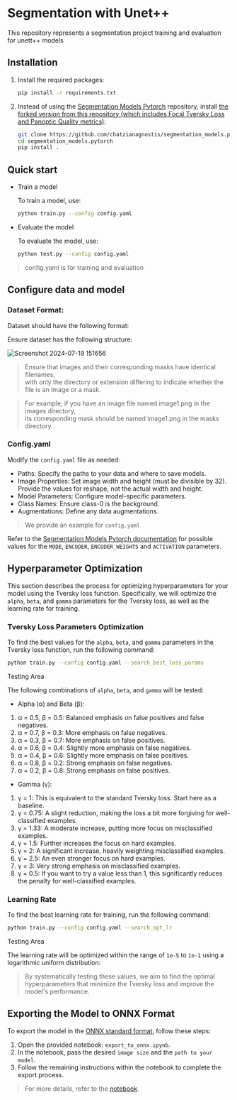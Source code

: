 # Segmentation with Unet++

This repository represents a segmentation project training and evaluation for unett++ models


## Installation
1. Install the required packages:
   ```bash
   pip install -r requirements.txt
2. Instead of using the [Segmentation Models Pytorch](https://github.com/qubvel-org/segmentation_models.pytorch) repository, install [the forked version from this repository (which includes Focal Tversky Loss and Panoptic Quality metrics)](https://github.com/chatzianagnostis/segmentation_models.pytorch):
    ```bash
    git clone https://github.com/chatzianagnostis/segmentation_models.pytorch.git
    cd segmentation_models.pytorch
    pip install .


## Quick start
- Train a model
 
  To train a model, use:
  ```bash
  python train.py --config config.yaml
  
- Evaluate the model
 
  To evaluate the model, use:
  ```bash
  python test.py --config config.yaml

> config.yaml is for training and evaluation

## Configure data and model

### Dataset Format:
   
Dataset should have the following format:       

Ensure dataset has the following structure:                                                                             

![Screenshot 2024-07-19 151656](https://github.com/user-attachments/assets/adb7d363-de71-4f68-9888-630c5da39f99)

>Ensure that images and their corresponding masks have identical filenames,                            
>with only the directory or extension differing to indicate whether the file is an image or a mask.    
                                                                                                       
>For example, if you have an image file named image1.png in the images directory,                      
>its corresponding mask should be named image1.png in the masks directory.


### Config.yaml

Modify the `config.yaml` file as needed:
- Paths: Specify the paths to your data and where to save models.
- Image Properties: Set image width and height (must be divisible by 32). Provide the values for reshape, not the actual width and height.
- Model Parameters: Configure model-specific parameters.
- Class Names: Ensure class-0 is the background.
- Augmentations: Define any data augmentations.

> We provide an example for `config.yaml`

Refer to the [Segmentation Models Pytorch documentation](https://smp.readthedocs.io/en/latest/) for possible values for the `MODE`, `ENCODER`, `ENCODER_WEIGHTS` and `ACTIVATION` parameters.

## Hyperparameter Optimization

This section describes the process for optimizing hyperparameters for your model using the Tversky loss function. Specifically, we will optimize the `alpha`, `beta`, and `gamma` parameters for the Tversky loss, as well as the learning rate for training.

### Tversky Loss Parameters Optimization

To find the best values for the `alpha`, `beta`, and `gamma` parameters in the Tversky loss function, run the following command:
   ```bash
   python train.py --config config.yaml --search_best_loss_params
   ```
Testing Area

The following combinations of `alpha`, `beta`, and `gamma` will be tested:

- Alpha (α) and Beta (β):
1. α = 0.5, β = 0.5: Balanced emphasis on false positives and false negatives.
2. α = 0.7, β = 0.3: More emphasis on false negatives.
3. α = 0.3, β = 0.7: More emphasis on false positives.
4. α = 0.6, β = 0.4: Slightly more emphasis on false negatives.
5. α = 0.4, β = 0.6: Slightly more emphasis on false positives.
6. α = 0.8, β = 0.2: Strong emphasis on false negatives.
7. α = 0.2, β = 0.8: Strong emphasis on false positives.

- Gamma (γ):
1. γ = 1: This is equivalent to the standard Tversky loss. Start here as a baseline.
2. γ = 0.75: A slight reduction, making the loss a bit more forgiving for well-classified examples.
3. γ = 1.33: A moderate increase, putting more focus on misclassified examples.
4. γ = 1.5: Further increases the focus on hard examples.
5. γ = 2: A significant increase, heavily weighting misclassified examples.
6. γ = 2.5: An even stronger focus on hard examples.
7. γ = 3: Very strong emphasis on misclassified examples.
9. γ = 0.5: If you want to try a value less than 1, this significantly reduces the penalty for well-classified examples.

### Learning Rate

To find the best learning rate for training, run the following command:

   ```bash
   python train.py --config config.yaml --search_opt_lr
```
Testing Area

The learning rate will be optimized within the range of `1e-5` to `1e-1` using a logarithmic uniform distribution:

> By systematically testing these values, we aim to find the optimal hyperparameters that minimize the Tversky loss and improve the model's performance.


## Exporting the Model to ONNX Format

To export the model in the [ONNX standard format](https://onnx.ai/), follow these steps:

1. Open the provided notebook: `export_to_onnx.ipynb`.
2. In the notebook, pass the desired `image size` and the `path to your model`.
3. Follow the remaining instructions within the notebook to complete the export process.
> For more details, refer to the [notebook](https://github.com/chatzianagnostis/Segmentation_with_Unet_Plus_Plus/blob/main/export_onnx.ipynb).


